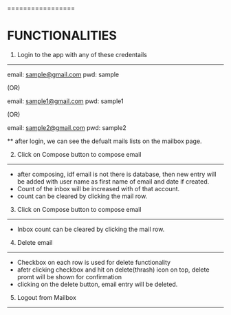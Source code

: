 =================


FUNCTIONALITIES
==================


1) Login to the app with any of these credentails
--------------------------------------------------------


email: sample@gmail.com
pwd: sample

(OR)

email: sample1@gmail.com
pwd: sample1

(OR)

email: sample2@gmail.com
pwd: sample2


** after login, we can see the defualt mails lists on the mailbox page.



2) Click on Compose button to compose email
-------------------------------------------
- after composing, idf email is not there is database, then new entry will be added with user name as first name of email and date if created.
- Count of the inbox will be increased with  of that account.
- count can be cleared by clicking the mail row.



3) Click on Compose button to compose email
-------------------------------------------
- Inbox count can be cleared by clicking the mail row.



4) Delete email
-------------------------------------------
- Checkbox on each row is used for delete functionality
- afetr clicking checkbox and hit on delete(thrash) icon on top, delete promt will be shown for confirmation
- clicking on the delete button, email entry will be deleted.



5) Logout from Mailbox
----------------------
